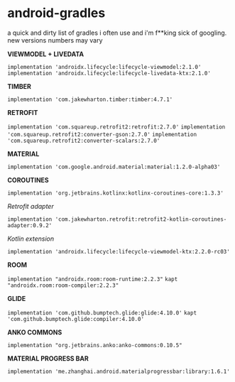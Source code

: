 # android-gradles
a quick and dirty list of gradles i often use and i'm f**king sick of googling. new versions numbers may vary

  
  
   
**VIEWMODEL + LIVEDATA**

`implementation 'androidx.lifecycle:lifecycle-viewmodel:2.1.0'`
`implementation 'androidx.lifecycle:lifecycle-livedata-ktx:2.1.0'`


**TIMBER**

`implementation 'com.jakewharton.timber:timber:4.7.1'`
    

**RETROFIT**

`implementation 'com.squareup.retrofit2:retrofit:2.7.0'`
`implementation 'com.squareup.retrofit2:converter-gson:2.7.0'`
`implementation 'com.squareup.retrofit2:converter-scalars:2.7.0'`

    
**MATERIAL**

`implementation 'com.google.android.material:material:1.2.0-alpha03'
`

**COROUTINES**

`implementation 'org.jetbrains.kotlinx:kotlinx-coroutines-core:1.3.3'`

*Retrofit adapter*
	
`implementation 'com.jakewharton.retrofit:retrofit2-kotlin-coroutines-adapter:0.9.2'`


*Kotlin extension*
	
`implementation 'androidx.lifecycle:lifecycle-viewmodel-ktx:2.2.0-rc03'`


**ROOM**

`implementation "androidx.room:room-runtime:2.2.3"`
`kapt "androidx.room:room-compiler:2.2.3"`

**GLIDE**

`implementation 'com.github.bumptech.glide:glide:4.10.0'`
`kapt 'com.github.bumptech.glide:compiler:4.10.0'`

**ANKO COMMONS**

`implementation "org.jetbrains.anko:anko-commons:0.10.5"`

**MATERIAL PROGRESS BAR**

`implementation 'me.zhanghai.android.materialprogressbar:library:1.6.1'`